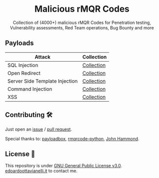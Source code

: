 <h1 align="center">
  <b>Malicious rMQR Codes</b>
</h1>

<p align="center">
Collection of (4000+) malicious rMQR Codes for Penetration testing, Vulnerability assessments, Red Team operations, Bug Bounty and more
</p>

Payloads
-------

| Attack | Collection |
| ------ | ---------- |
| SQL Injection | [Collection](https://github.com/edoardottt/malicious-rMQR-Codes/blob/main/payloads/sql-injection/README.md) |
| Open Redirect | [Collection](https://github.com/edoardottt/malicious-rMQR-Codes/blob/main/payloads/open-redirect/README.md) |
| Server Side Template Injection | [Collection](https://github.com/edoardottt/malicious-rMQR-Codes/blob/main/payloads/ssti/README.md) |
| Command Injection | [Collection](https://github.com/edoardottt/malicious-rMQR-Codes/blob/main/payloads/command-injection/README.md) |
| XSS | [Collection](https://github.com/edoardottt/malicious-rMQR-Codes/blob/main/payloads/xss/README.md) |


Contributing 🛠
-------

Just open an [issue](https://github.com/edoardottt/malicious-rMQR-Codes/issues) / [pull request](https://github.com/edoardottt/malicious-rMQR-Codes/pulls).

Special thanks to: [payloadbox](https://github.com/payloadbox), [rmqrcode-python](https://github.com/OUDON/rmqrcode-python), [John Hammond](https://www.youtube.com/watch?v=J8S-NJ1GTn4&ab_channel=JohnHammond).
  
License 📝
-------

This repository is under [GNU General Public License v3.0](https://github.com/edoardottt/malicious-rMQR-Codes/blob/main/LICENSE).  
[edoardoottavianelli.it](https://www.edoardoottavianelli.it) to contact me.
